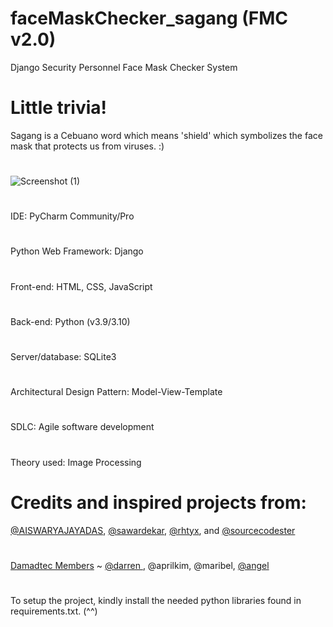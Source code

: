 # faceMaskChecker_sagang (FMC v2.0)
Django Security Personnel Face Mask Checker System
# Little trivia! 
Sagang is a Cebuano word which means 'shield' which symbolizes the face mask that protects us from viruses. :)
#
![Screenshot (1)](https://user-images.githubusercontent.com/55085932/177263774-d49ed8cd-df06-4159-b2e4-e561b833303e.png)
# 
IDE: PyCharm Community/Pro
# 
Python Web Framework: Django 
# 
Front-end: HTML, CSS, JavaScript
# 
Back-end: Python (v3.9/3.10)
#
Server/database: SQLite3
# 
Architectural Design Pattern: Model-View-Template
#
SDLC: Agile software development
# 
Theory used: Image Processing
#
# Credits and inspired projects from:
[@AISWARYAJAYADAS](https://github.com/AISWARYAJAYADAS/facemask), [@sawardekar](https://github.com/sawardekar/Django_VideoStream), [@rhtyx](https://github.com/rhtyx/FaceMaskDetection-PeopleCounter), and [@sourcecodester](https://bit.ly/sourcecodester_cams)
#
# 
[Damadtec Members](https://sites.google.com/ctu.edu.ph/bsit-4b-damadtec/home) ~ [@darren ](https://github.com/fightmezxx), @aprilkim, @maribel, [@angel](https://github.com/amnesiagel5)
#
To setup the project, kindly install the needed python libraries found in requirements.txt. (^^)

